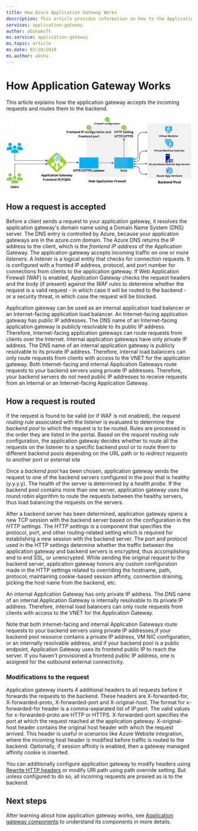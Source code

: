```yaml
---
title: How Azure Application Gateway Works
description: This article provides information on how to the Application Gateway Works
services: application-gateway
author: abshamsft
ms.service: application-gateway
ms.topic: article
ms.date: 02/20/2019
ms.author: absha
---
```


# How Application Gateway Works

This article explains how the application gateway accepts the incoming requests and routes them to the backend.

![how-application-gateway-works](./media/how-application-gateway-works/how-application-gateway-works.png)

## How a request is accepted

Before a client sends a request to your application gateway, it resolves the application gateway's domain name using a Domain Name System (DNS) server. The DNS entry is controlled by Azure, because your application gateways are in the azure.com domain. The Azure DNS returns the IP address to the client, which is the *frontend IP address* of the Application Gateway. The application gateway accepts incoming traffic on one or more *listeners*. A listener is a logical entity that checks for connection requests. It is configured with a fronted IP address, protocol, and port number for connections from clients to the application gateway. If Web Application Firewall (WAF) is enabled, Application Gateway checks the request headers and the body (if present) against the *WAF rules* to determine whether the request is a valid request - in which case it will be routed to the backend - or a security threat, in which case the request will be blocked.  

Application gateway can be used as an internal application load balancer or an Internet-facing application load balancer. An Internet-facing application gateway has public IP addresses. The DNS name of an Internet-facing application gateway is publicly resolvable to its public IP address. Therefore, Internet-facing application gateways can route requests from clients over the Internet. Internal application gateways have only private IP address. The DNS name of an internal application gateway is publicly resolvable to its private IP address. Therefore, internal load balancers can only route requests from clients with access to the VNET for the application gateway. Both Internet-facing and internal Application Gateways route requests to your backend servers using private IP addresses. Therefore, your backend servers do not need public IP addresses to receive requests from an internal or an Internet-facing Application Gateway.

## How a request is routed

If the request is found to be valid (or if WAF is not enabled), the *request routing rule* associated with the *listener* is evaluated to determine the *backend pool* to which the request is to be routed. Rules are processed in the order they are listed in the portal. Based on the *request routing rule* configuration, the application gateway decides whether to route all the requests on the listener to a specific backend pool or to route them to different backend pools depending on the URL path or to *redirect requests* to another port or external site

Once a *backend* *pool* has been chosen, application gateway sends the request to one of the backend servers configured in the pool that is healthy (y.y.y.y). The health of the server is determined by a *health probe*. If the backend pool contains more than one server, application gateway uses the round robin algorithm to route the requests between the healthy servers, thus load balancing the requests on the servers.

After a backend server has been determined, application gateway opens a new TCP session with the backend server based on the configuration in the *HTTP settings*. The *HTTP settings* is a component that specifies the protocol, port, and other routing-related setting which is required for establishing a new session with the backend server. The port and protocol used in the HTTP settings determine whether the traffic between the application gateway and backend servers is encrypted, thus accomplishing end to end SSL, or unencrypted. While sending the original request to the backend server, application gateway honors any custom configuration made in the HTTP settings related to overriding the hostname, path,  protocol; maintaining cookie-based session affinity, connection draining, picking the host name from the backend, etc.

An internal Application Gateway has only private IP address. The DNS name of an internal Application Gateway is internally resolvable to its private IP address. Therefore, internal load balancers can only route requests from clients with access to the VNET for the Application Gateway.

Note that both Internet-facing and internal Application Gateways route requests to your backend servers using private IP addresses,if  your backend pool resource contains a private IP address, VM NIC configuration, or an internally resolvable address, and if your backend pool is a public endpoint, Application Gateway uses its frontend public IP to reach the server. If you haven't provisioned a frontend public IP address, one is assigned for the outbound external connectivity.

### Modifications to the request

Application gateway inserts 4 additional headers to all requests before it forwards the requests to the backend. These headers are X-forwarded-for, X-forwarded-proto, X-forwarded-port and X-original-host. The format for x-forwarded-for header is a comma-separated list of IP:port. The valid values for x-forwarded-proto are HTTP or HTTPS. X-forwarded-port specifies the port at which the request reached at the application gateway. X-original-host header contains the original host header with which the request arrived. This header is useful in scenarios like Azure Website integration, where the incoming host header is modified before traffic is routed to the backend. Optionally, if session affinity is enabled, then a gateway managed affinity cookie is inserted. 

You can additionally configure application gateway to modify headers using [Rewrite HTTP headers](https://docs.microsoft.com/azure/application-gateway/rewrite-http-headers) or modify URI path using path override setting. But unless configured to do so, all incoming requests are proxied as is to the backend.


## Next steps

After learning about how application gateway works, see [Application gateway components](application-gateway-components.md) to understand its components in more details.
